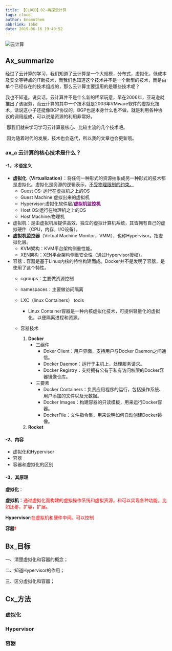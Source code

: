 ```yaml
---
title: 【CLOUD】02-再探云计算
tags: cloud
author: Enomothem
abbrlink: 16bd
date: 2019-06-16 19:49:52
---
```


![云计算](E:\axapp\bxblog\3_blog\themes\hexo-theme-matery\source\medias\tu\01.png)

## Ax_summarize

​		经过了云计算的学习，我们知道了云计算是一个大规模，分布式，虚拟化，低成本及安全等特点的IT新技术，而我们也知道这个技术并不是一个新型的技术，而是由单个已经存在的技术组成的，那么云计算主要运用的是哪些技术呢？

​		我也不知道。说实话，云计算并不是什么新的稀罕玩意，早在2006年，亚马逊就推出了该服务，而云计算的其中一个技术就是2003年VMware软件的虚拟化技术，话说这小子还挺像BGP协议的，BGP也是本身什么也不做，就是利用各种协议的调用组成，可以说是资源的利用非常好。

​		那我们就来学习学习云计算最核心、比较主流的几个技术吧。

​		因为随着时代的发展，技术也会迭代，所以我的文章也会更新哦。

### ax_a 云计算的核心技术是什么？

#### -1、术语定义

- **虚拟化（Virtualization）**：将任何一种形式的资源抽象成另一种形式的技术都是虚拟化。虚拟化是资源的逻辑表示，<u>不受物理限制的约束。</u>
  - Guest OS: 运行在虚拟机之上的OS
  - Guest Machine:虚拟出来的虚拟机
  - Hypervisor:虚拟化软件层/<font color= Purple>**虚拟机监控机**</font>
  - Host OS:运行在物理机之上的OS
  - Host Machine:物理机
- 虚拟机：是由虚拟机层提供高效、独立的虚拟计算机系统，其皆拥有自己的虚拟硬件（CPU，内存，I/O设备）。
- **虚拟机监控器**（Virtual Machine Monitor，VMM），也称Hypervisor。指虚拟化层。
  - KVM架构：KVM平台架构侧重性能。
  - XEN架构：XEN平台架构侧重安全性（通过Hypervisor授权）。
- 容器：容器是基于Linux内核的特性构建而成。Docker并不是发明了容器，是使用了这个特性。
  - cgroups：主要做资源控制
  - namespaces：主要做访问隔离
  - LXC（linux Containers） tools
    
    - Linux Container容器是一种内核虚拟化技术，可提供轻量化的虚拟化，以便隔离进程和资源。
  - 容器技术
    1. **Docker**
        - 三组件
          - Doker Client：用户界面，支持用户与Docker Daemon之间通信。
          - Docker Daemon：运行于主机上，处理服务请求。
          - Docker Registry：支持拥有公有于私有访问权限的Docker容器镜像仓库。
        - 三要素
          - Docker Containers：负责应用程序的运行，包括操作系统、用户添加的文件以及元数据。
          - Docker Images：构建容器的只读模板，用来运行Docker容器。
          - DockerFile：文件指令集，用来说明如何自动创建Docker镜像。
    2. **Rocket**

#### -2、内容

- 虚拟化和Hypervisor
- 容器
- 容器和虚拟化的区别

#### -3、其原理

**虚拟化**：<font color=red></font>

**虚拟机**：<font color=red>通过虚拟化而构建的虚拟操作系统和虚拟资源，和可以实现各种功能，比如迁移，扩容，扩展。</font>

**Hypervisor**:<font color=red>在虚拟机和硬件中间。可以控制</font>

**容器<font color=red>f </font>**

## Bx_目标

一、清楚虚拟化和容器的概念；

二、知道Hypervisor的作用；

三、区分虚拟化和容器；

## Cx_方法
### 虚拟化
### Hypervisor
### 容器

